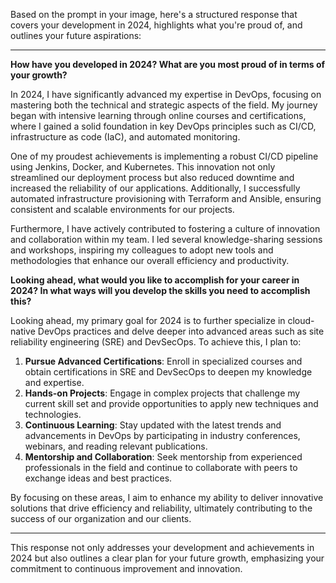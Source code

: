 Based on the prompt in your image, here's a structured response that covers your development in 2024, highlights what you're proud of, and outlines your future aspirations:

---

**How have you developed in 2024? What are you most proud of in terms of your growth?**

In 2024, I have significantly advanced my expertise in DevOps, focusing on mastering both the technical and strategic aspects of the field. My journey began with intensive learning through online courses and certifications, where I gained a solid foundation in key DevOps principles such as CI/CD, infrastructure as code (IaC), and automated monitoring.

One of my proudest achievements is implementing a robust CI/CD pipeline using Jenkins, Docker, and Kubernetes. This innovation not only streamlined our deployment process but also reduced downtime and increased the reliability of our applications. Additionally, I successfully automated infrastructure provisioning with Terraform and Ansible, ensuring consistent and scalable environments for our projects.

Furthermore, I have actively contributed to fostering a culture of innovation and collaboration within my team. I led several knowledge-sharing sessions and workshops, inspiring my colleagues to adopt new tools and methodologies that enhance our overall efficiency and productivity.

**Looking ahead, what would you like to accomplish for your career in 2024? In what ways will you develop the skills you need to accomplish this?**

Looking ahead, my primary goal for 2024 is to further specialize in cloud-native DevOps practices and delve deeper into advanced areas such as site reliability engineering (SRE) and DevSecOps. To achieve this, I plan to:

1. **Pursue Advanced Certifications**: Enroll in specialized courses and obtain certifications in SRE and DevSecOps to deepen my knowledge and expertise.
2. **Hands-on Projects**: Engage in complex projects that challenge my current skill set and provide opportunities to apply new techniques and technologies.
3. **Continuous Learning**: Stay updated with the latest trends and advancements in DevOps by participating in industry conferences, webinars, and reading relevant publications.
4. **Mentorship and Collaboration**: Seek mentorship from experienced professionals in the field and continue to collaborate with peers to exchange ideas and best practices.

By focusing on these areas, I aim to enhance my ability to deliver innovative solutions that drive efficiency and reliability, ultimately contributing to the success of our organization and our clients.

---

This response not only addresses your development and achievements in 2024 but also outlines a clear plan for your future growth, emphasizing your commitment to continuous improvement and innovation.
